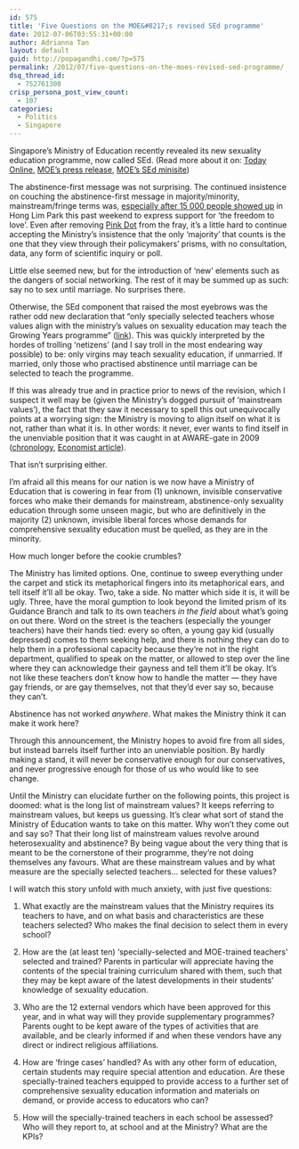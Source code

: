 ```yaml
---
id: 575
title: 'Five Questions on the MOE&#8217;s revised SEd programme'
date: 2012-07-06T03:55:31+00:00
author: Adrianna Tan
layout: default
guid: http://popagandhi.com/?p=575
permalink: /2012/07/five-questions-on-the-moes-revised-sed-programme/
dsq_thread_id:
  - 752761308
crisp_persona_post_view_count:
  - 107
categories:
  - Politics
  - Singapore
---
```

Singapore&#8217;s Ministry of Education recently revealed its new sexuality education programme, now called SEd. (Read more about it on: [Today Online](http://www.todayonline.com/Singapore/EDC120627-0000072/A-new-sex-education-programme), [MOE&#8217;s press release](http://www.moe.gov.sg/media/press/2012/06/holistic-approach-to-sexuality-education.php), [MOE&#8217;s SEd minisite](http://www.moe.gov.sg/education/programmes/social-emotional-learning/sexuality-education/))

The abstinence-first message was not surprising. The continued insistence on couching the abstinence-first message in majority/minority, mainstream/fringe terms was, [especially after 15 000 people showed up](http://blogs.wsj.com/scene/2012/07/03/pink-dot-in-singapore-highlights-gay-rights-debate/) in Hong Lim Park this past weekend to express support for &#8216;the freedom to love&#8217;. Even after removing [Pink Dot](http://pinkdot.sg/) from the fray, it&#8217;s a little hard to continue accepting the Ministry&#8217;s insistence that the only &#8216;majority&#8217; that counts is the one that they view through their policymakers&#8217; prisms, with no consultation, data, any form of scientific inquiry or poll.

Little else seemed new, but for the introduction of &#8216;new&#8217; elements such as the dangers of social networking. The rest of it may be summed up as such: say no to sex until marriage. No surprises there.

Otherwise, the SEd component that raised the most eyebrows was the rather odd new declaration that &#8220;only specially selected teachers whose values align with the ministry&#8217;s values on sexuality education may teach the Growing Years programme&#8221; ([link](http://www.todayonline.com/Singapore/EDC120627-0000072/A-new-sex-education-programme)). This was quickly interpreted by the hordes of trolling &#8216;netizens&#8217; (and I say troll in the most endearing way possible) to be: only virgins may teach sexuality education, if unmarried. If married, only those who practised abstinence until marriage can be selected to teach the programme.

If this was already true and in practice prior to news of the revision, which I suspect it well may be (given the Ministry&#8217;s dogged pursuit of &#8216;mainstream values&#8217;), the fact that they saw it necessary to spell this out unequivocally points at a worrying sign: the Ministry is moving to align itself on what it is not, rather than what it is. In other words: it never, ever wants to find itself in the unenviable position that it was caught in at AWARE-gate in 2009 ([chronology](http://www.we-are-aware.sg/2009/05/07/chronology/), [Economist article](http://www.economist.com/node/13611576)).

That isn&#8217;t surprising either.

I&#8217;m afraid all this means for our nation is we now have a Ministry of Education that is cowering in fear from (1) unknown, invisible conservative forces who make their demands for mainstream, abstinence-only sexuality education through some unseen magic, but who are definitively in the majority (2) unknown, invisible liberal forces whose demands for comprehensive sexuality education must be quelled, as they are in the minority.

How much longer before the cookie crumbles?

The Ministry has limited options. One, continue to sweep everything under the carpet and stick its metaphorical fingers into its metaphorical ears, and tell itself it&#8217;ll all be okay. Two, take a side. No matter which side it is, it will be ugly. Three, have the moral gumption to look beyond the limited prism of its Guidance Branch and talk to its own teachers _in the field_ about what&#8217;s going on out there. Word on the street is the teachers (especially the younger teachers) have their hands tied: every so often, a young gay kid (usually depressed) comes to them seeking help, and there is nothing they can do to help them in a professional capacity because they&#8217;re not in the right department, qualified to speak on the matter, or allowed to step over the line where they can acknowledge their gayness and tell them it&#8217;ll be okay. It&#8217;s not like these teachers don&#8217;t know how to handle the matter — they have gay friends, or are gay themselves, not that they&#8217;d ever say so, because they can&#8217;t.

Abstinence has not worked _anywhere_. What makes the Ministry think it can make it work here?

Through this announcement, the Ministry hopes to avoid fire from all sides, but instead barrels itself further into an unenviable position. By hardly making a stand, it will never be conservative enough for our conservatives, and never progressive enough for those of us who would like to see change.

Until the Ministry can elucidate further on the following points, this project is doomed: what is the long list of mainstream values? It keeps referring to mainstream values, but keeps us guessing. It&#8217;s clear what sort of stand the Ministry of Education wants to take on this matter. Why won&#8217;t they come out and say so? That their long list of mainstream values revolve around heterosexuality and abstinence? By being vague about the very thing that is meant to be the cornerstone of their programme, they&#8217;re not doing themselves any favours. What are these mainstream values and by what measure are the specially selected teachers… selected for these values?

I will watch this story unfold with much anxiety, with just five questions:

1. What exactly are the mainstream values that the Ministry requires its teachers to have, and on what basis and characteristics are these teachers selected? Who makes the final decision to select them in every school?

2. How are the (at least ten) &#8216;specially-selected and MOE-trained teachers&#8217; selected and trained? Parents in particular will appreciate having the contents of the special training curriculum shared with them, such that they may be kept aware of the latest developments in their students&#8217; knowledge of sexuality education.

3. Who are the 12 external vendors which have been approved for this year, and in what way will they provide supplementary programmes? Parents ought to be kept aware of the types of activities that are available, and be clearly informed if and when these vendors have any direct or indirect religious affiliations.

4. How are &#8216;fringe cases&#8217; handled? As with any other form of education, certain students may require special attention and education. Are these specially-trained teachers equipped to provide access to a further set of comprehensive sexuality education information and materials on demand, or provide access to educators who can?

5. How will the specially-trained teachers in each school be assessed? Who will they report to, at school and at the Ministry? What are the KPIs?
